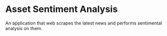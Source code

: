 # Asset Sentiment Analysis
 An application that web scrapes the latest news and performs sentimental analysis on them.
